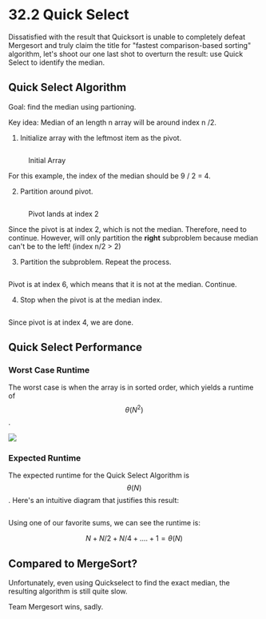 # 32.2 Quick Select

Dissatisfied with the result that Quicksort is unable to completely defeat Mergesort and truly claim the title for "fastest comparison-based sorting" algorithm, let's shoot our one last shot to overturn the result: use Quick Select to identify the median.&#x20;

## Quick Select Algorithm

Goal: find the median using partioning.&#x20;

Key idea: Median of an length n array will be around index n /2.

1. Initialize array with the leftmost item as the pivot.&#x20;

<figure><img src="../.gitbook/assets/Screen Shot 2023-04-10 at 12.49.15 AM.png" alt=""><figcaption><p>Initial Array</p></figcaption></figure>

For this example, the index of the median should be 9 / 2 = 4.&#x20;

2. Partition around pivot.&#x20;

<figure><img src="../.gitbook/assets/Screen Shot 2023-04-10 at 12.50.44 AM.png" alt=""><figcaption><p>Pivot lands at index 2</p></figcaption></figure>

Since the pivot is at index 2, which is not the median. Therefore, need to continue. However, will only partition the **right** subproblem because median can't be to the left! (index n/2 > 2)

3. Partition the subproblem. Repeat the process.

<figure><img src="../.gitbook/assets/Screen Shot 2023-04-10 at 12.53.07 AM.png" alt=""><figcaption></figcaption></figure>

Pivot is at index 6, which means that it is not at the median. Continue.&#x20;

4. Stop when the pivot is at the median index.&#x20;

<figure><img src="../.gitbook/assets/Screen Shot 2023-04-10 at 12.54.52 AM.png" alt=""><figcaption></figcaption></figure>

Since pivot is at index 4, we are done.&#x20;

## Quick Select Performance

### Worst Case Runtime

The worst case is when the array is in sorted order, which yields a runtime of $$\theta(N^2)$$.

![](<../.gitbook/assets/Screen Shot 2023-04-10 at 12.47.27 AM.png>)

### Expected Runtime

The expected runtime for the Quick Select Algorithm is $$\theta(N)$$. Here's an intuitive diagram that justifies this result:&#x20;

<figure><img src="../.gitbook/assets/Screen Shot 2023-04-10 at 12.45.39 AM.png" alt=""><figcaption></figcaption></figure>

Using one of our favorite sums, we can see the runtime is:

$$
N + N/2 + N/4 +.... + 1 = \theta(N)
$$

## Compared to MergeSort?

Unfortunately, even using Quickselect to find the exact median, the resulting algorithm is still quite slow.&#x20;

Team Mergesort wins, sadly.&#x20;

